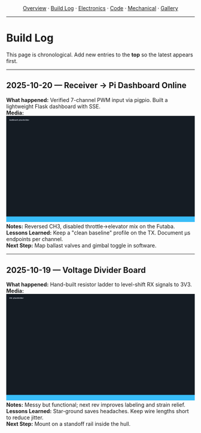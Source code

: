 
<div align="center">
  <a href="{{ '/' | relative_url }}">Overview</a> ·
  <a href="{{ '/build-log.html' | relative_url }}">Build&nbsp;Log</a> ·
  <a href="{{ '/electronics.html' | relative_url }}">Electronics</a> ·
  <a href="{{ '/code.html' | relative_url }}">Code</a> ·
  <a href="{{ '/mechanical.html' | relative_url }}">Mechanical</a> ·
  <a href="{{ '/gallery.html' | relative_url }}">Gallery</a>
</div>

---

# Build Log

This page is chronological. Add new entries to the **top** so the latest appears first.

---

## 2025-10-20 — Receiver → Pi Dashboard Online
**What happened:** Verified 7-channel PWM input via pigpio. Built a lightweight Flask dashboard with SSE.  
**Media:** ![Dashboard](assets/images/dashboard-placeholder.jpg)  
**Notes:** Reversed CH3, disabled throttle→elevator mix on the Futaba.  
**Lessons Learned:** Keep a "clean baseline" profile on the TX. Document µs endpoints per channel.  
**Next Step:** Map ballast valves and gimbal toggle in software.

---

## 2025-10-19 — Voltage Divider Board
**What happened:** Hand-built resistor ladder to level-shift RX signals to 3V3.  
**Media:** ![PCB](assets/images/pcb-placeholder.jpg)  
**Notes:** Messy but functional; next rev improves labeling and strain relief.  
**Lessons Learned:** Star-ground saves headaches. Keep wire lengths short to reduce jitter.  
**Next Step:** Mount on a standoff rail inside the hull.
